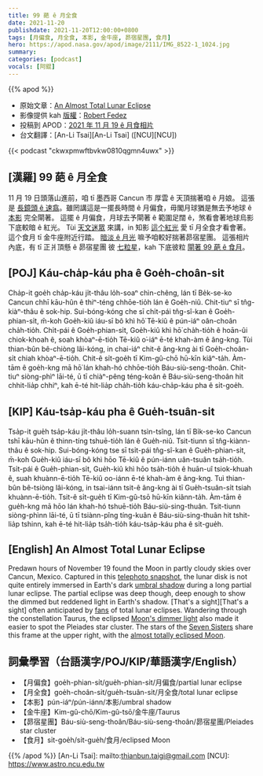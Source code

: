 ```yaml
---
title: 99 葩 ê 月全食
date: 2021-11-20
publishdate: 2021-11-20T12:00:00+0800
tags: [月偏食, 月全食, 本影, 金牛座, 昴宿星團, 食月]
hero: https://apod.nasa.gov/apod/image/2111/IMG_8522-1_1024.jpg
summary:
categories: [podcast]
vocals: [阿錕]
---
```


{{% apod %}}

- 原始文章：[An Almost Total Lunar Eclipse](https://apod.nasa.gov/apod/ap211120.html)
- 影像提供 kah [版權][copyright]：[Robert Fedez](https://www.facebook.com/RobertFedezPhoto/)
- 投稿到 APOD：[2021 年 11 月 19 ê 月食相片](https://www.facebook.com/media/set/?set=a.4165400376897483&type=3)
- 台文翻譯：[An-Li Tsai][An-Li Tsai] ([NCU][NCU])

{{< podcast "ckwxpmwftbvkw0810qgmn4uwx" >}}

## [漢羅] 99 葩 ê 月全食
11 月 19 日頭落山進前，咱 tī 墨西哥 Cancun 市 厚雲 ê 天頂揣著咱 ê 月娘。
這張是 [長鏡頭 ê 速翕][telephoto snapshot]。雖罔講這是一擺長時間 ê 月偏食，毋閣月球猶是無去予地球 ê [本影][umbral shadow] 完全閘著。
這擺 ê 月偏食，月球去予閘著 ê 範圍足闊 ê，煞看會著地球烏影下底較暗 ê 紅光。
Tùi [天文迷眾][fans] 來講，in 知影 [這个紅光][That's a sight t] 愛 tī 月全食才看會著。
這个食月 tī 金牛座附近行踏。
[暗淡 ê 月光][Moon's dimmer light] 嘛予咱較好揣著昴宿星團。
這張相片內底，有 tī 正爿頂懸 ê 昴宿星團 彼 [七粒星][Seven Sisters]，kah 下底彼粒 [閘著 99 葩 ê 食月][almost totally eclipsed Moon]。


## [POJ] Káu-cha̍p-káu pha ê Goe̍h-choân-si̍t
Cha̍p-it goe̍h cha̍p-káu ji̍t-thâu lo̍h-soaⁿ chìn-chêng, lán tī Be̍k-se-ko Cancun chhī kāu-hûn ê thiⁿ-téng chhōe-tio̍h lán ê Goe̍h-niû.
Chit-tiuⁿ sī tn̂g-kiàⁿ-thâu ê sok-hip.
Sui-bóng-kóng che sī chi̍t-pái tn̂g-sî-kan ê Goe̍h-phian-si̍t, m̄-koh Goe̍h-kiû iáu-sī bô khì hō͘ Tē-kiû ê pún-iáⁿ oân-choân cha̍h-tio̍h.
Chi̍t-pái ê Goe̍h-phian-si̍t, Goe̍h-kiû khì hō͘ cha̍h-tio̍h ê hoān-ûi chiok-khoah ê, soah khòaⁿ-ē-tio̍h Tē-kiû o͘-iáⁿ ē-té khah-àm ê âng-kng.
Tùi thian-bûn bê-chiòng lâi-kóng, in chai-iáⁿ chit-ê âng-kng ài tī Goe̍h-choân-si̍t chiah khòaⁿ-ē-tio̍h.
Chit-ê si̍t-goe̍h tī Kim-gû-chō hū-kīn kiâⁿ-ta̍h.
Àm-tām ê goe̍h-kng mā hō͘ lán khah-hó chhōe-tio̍h Báu-siù-seng-thoân.
Chit-tiuⁿ siòng-phìⁿ lāi-té, ū tī chiàⁿ-pêng téng-koân ê Báu-siù-seng-thoân hit chhit-lia̍p chhiⁿ, kah ē-té hit-lia̍p cha̍h-tio̍h káu-cha̍p-káu pha ê si̍t-goe̍h.

## [KIP] Káu-tsa̍p-káu pha ê Gue̍h-tsuân-si̍t
Tsa̍p-it gue̍h tsa̍p-káu ji̍t-thâu lo̍h-suann tsìn-tsîng, lán tī Bi̍k-se-ko Cancun tshī kāu-hûn ê thinn-tíng tshuē-tio̍h lán ê Gue̍h-niû.
Tsit-tiunn sī tn̂g-kiànn-thâu ê sok-hip.
Sui-bóng-kóng tse sī tsi̍t-pái tn̂g-sî-kan ê Gue̍h-phian-si̍t, m̄-koh Gue̍h-kiû iáu-sī bô khì hōo Tē-kiû ê pún-iánn uân-tsuân tsa̍h-tio̍h.
Tsi̍t-pái ê Gue̍h-phian-si̍t, Gue̍h-kiû khì hōo tsa̍h-tio̍h ê huān-uî tsiok-khuah ê, suah khuànn-ē-tio̍h Tē-kiû oo-iánn ē-té khah-àm ê âng-kng.
Tuì thian-bûn bê-tsiòng lâi-kóng, in tsai-iánn tsit-ê âng-kng ài tī Gue̍h-tsuân-si̍t tsiah khuànn-ē-tio̍h.
Tsit-ê si̍t-gue̍h tī Kim-gû-tsō hū-kīn kiânn-ta̍h.
Àm-tām ê gue̍h-kng mā hōo lán khah-hó tshuē-tio̍h Báu-siù-sing-thuân.
Tsit-tiunn siòng-phìnn lāi-té, ū tī tsiànn-pîng tíng-kuân ê Báu-siù-sing-thuân hit tshit-lia̍p tshinn, kah ē-té hit-lia̍p tsa̍h-tio̍h káu-tsa̍p-káu pha ê si̍t-gue̍h.

## [English] An Almost Total Lunar Eclipse

Predawn hours of November 19 found the Moon in partly cloudy skies over Cancun, Mexico.
Captured in this [telephoto snapshot][telephoto snapshot], the lunar disk is not quite entirely immersed in Earth's dark [umbral shadow][umbral shadow] during a long partial lunar eclipse.
The partial eclipse was deep though, deep enough to show the dimmed but reddened light in Earth's shadow.
[That's a sight][That's a sight] often anticipated by [fans][fans] of total lunar eclipses.
Wandering through the constellation Taurus, the eclipsed [Moon's dimmer light][Moon's dimmer light] also made it easier to spot the Pleiades star cluster.
The stars of the [Seven Sisters][Seven Sisters] share this frame at the upper right, with the [almost totally eclipsed Moon][almost totally eclipsed Moon].


## 詞彙學習（台語漢字/POJ/KIP/華語漢字/English）
- 【月偏食】goe̍h-phian-si̍t/gue̍h-phian-si̍t/月偏食/partial lunar eclipse
- 【月全食】goe̍h-choân-si̍t/gue̍h-tsuân-si̍t/月全食/total lunar eclipse
- 【本影】pún-iáⁿ/pún-iánn/本影/umbral shadow
- 【金牛座】Kim-gû-chō/Kim-gû-tsō/金牛座/Taurus
- 【昴宿星團】Báu-siù-seng-thoân/Báu-siù-seng-thoân/昴宿星團/Pleiades star cluster
- 【食月】si̍t-goe̍h/si̍t-gue̍h/食月/eclipsed Moon



{{% /apod %}}
[An-Li Tsai]: mailto:thianbun.taigi@gmail.com
[NCU]: https://www.astro.ncu.edu.tw

[copyright]: https://apod.nasa.gov/apod/fap/lib/about_apod.html#srapply

[telephoto snapshot]:https://www.facebook.com/photo/?fbid=386569949753618&set=a.191806399229975
[umbral shadow]:https://apod.nasa.gov/apod/ap190126.html
[That's a sight e]:https://apod.nasa.gov/apod/ap210528.html
[That's a sight t]:https://apod.tw/daily/20210528/
[fans]:https://apod.nasa.gov/apod/ap210604.html
[Moon's dimmer light]:https://apod.nasa.gov/apod/ap211118.html
[Seven Sisters]:https://apod.nasa.gov/apod/ap191107.html
[almost totally eclipsed Moon]:https://moon.nasa.gov/news/168/an-almost-total-lunar-eclipse/
